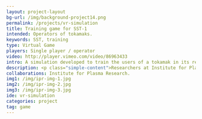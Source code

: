 ```yaml
---
layout: project-layout
bg-url: /img/background-project14.png
permalink: /projects/vr-simulation
title: Training game for SST-1
intended: Operators of tokamaks.
keywords: SST, training
type: Virtual Game
players: Single player / operator
video: http://player.vimeo.com/video/86963433
intro: A simulation developed to train the users of a tokamak in its remote operation, using a robotic arm.
description: <p class="simple-content">Researchers at Institute for Plasma Research (IPR) are developing the Steady State Superconducting Tokamak (SST-1) to conduct various experiments on plasma matter. In order to perform maintenance operations for the tokamak, the machine has to be brought to a state where it can be operated on by personnel safely. This involves shutting down the entire machine for it to cool to a manageable temperature, breaking the vacuum of the plasma chamber and (sometimes) waiting for radiation to reduce. This lengthy procedure is followed by an equally time-consuming process to bring it back into an operating state. Remote operations for maintenance will reduce the maintenance delays, and allow for longer experiments.<p/><p class="simple-content">A robotic arm is being designed for performing such remote maintenance operations for SST. We have developed a gaming simulation in order to aid the designers in eliciting requirements for their design, as well as helping train operators to perform maintenance operations. We have done this using an immersive virtual environment completely modelled after the SST. Equipment and processes in hazardous and highly specialised environments, which require human input, can be designed, developed and tested using such immersive gaming simulations.<p/><p class="simple-content">The interior of the SST-1 is lined with graphite tiles. The player can either be a maintenance operator or a supervisor involved in the design and specifications of the real robotic arm. The player assumes the role of an SST operator performing maintenance operations through the course of the game, and learns to use the robotic arm to identify and replace damaged tiles. The game is designed in accordance with 4 Component Instructional Design (4C/ID) approach to developing training systems. It incorporates various levels of difficulty to train operators and monitor their progress as they develop their skill. It also helps supervisors to identify key specifications for the real robotic arm based on the progress of their operators, and on their own experience with the system.<p/>
collaborations: Institute for Plasma Research.
img1: /img/ipr-img-1.jpg
img2: /img/ipr-img-2.jpg
img3: /img/ipr-img-3.jpg
ide: vr-simulation
categories: project
tag: game
---
```

